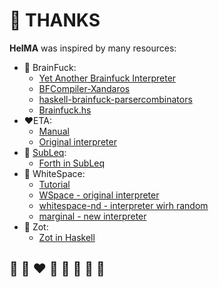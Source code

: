 # 🙏 THANKS

**HelMA** was inspired by many resources:
* 🌈 BrainFuck:
  * [Yet Another Brainfuck Interpreter](https://github.com/helvm/yabi)
  * [BFCompiler-Xandaros](https://github.com/helvm/BFCompiler-Xandaros)
  * [haskell-brainfuck-parsercombinators](https://github.com/helvm/haskell-brainfuck-parsercombinators)
  * [Brainfuck.hs](https://github.com/helvm/Brainfuck.hs)
* ❤️ETA:
  * [Manual](https://helvm.online/eta/manual.html)
  * [Original interpreter](https://github.com/helvm/eta)
* 💙 [SubLeq](http://mazonka.com/subleq/):
  * [Forth in SubLeq](https://github.com/helvm/subleq)
* 🤍 WhiteSpace:
  * [Tutorial](http://helvm.online/WSpace/tutorial.html)
  * [WSpace - original interpreter](https://github.com/helvm/WSpace)
  * [whitespace-nd - interpreter wirh random](https://github.com/helvm/whitespace-nd)
  * [marginal - new interpreter](https://github.com/helvm/marginal)
* 🦄 Zot:
  * [Zot in Haskell](https://github.com/helvm/zot_haskell)

## 🦄 🌈 ❤️ 💛 💚 💙 🤍 🖤
